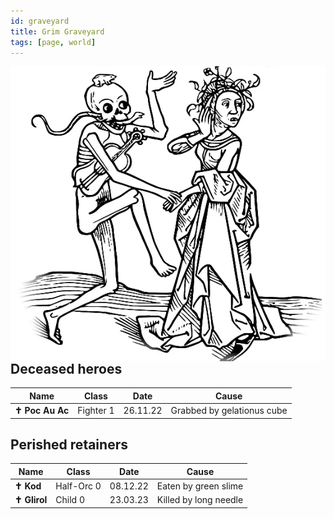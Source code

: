 ```yaml
---
id: graveyard
title: Grim Graveyard
tags: [page, world]
---
```


<!-- <img class="img-character" align="right" src="https://upload.wikimedia.org/wikipedia/commons/thumb/a/a7/Nuremberg_chronicles_-_Dance_of_Death_%28CCLXIIIIv%29.jpg/800px-Nuremberg_chronicles_-_Dance_of_Death_%28CCLXIIIIv%29.jpg"/> -->
<img class="img-character" align="right" src="/img/dance.webp"/>

## Deceased heroes

| Name | Class  | Date | Cause |
| --- | --- | --- | --- |
| **✝ Poc Au Ac** | Fighter 1 | 26.11.22 | Grabbed by gelationus cube |

## Perished retainers

| Name | Class | Date | Cause |
| --- | --- | --- | --- |
| **✝ Kod** | Half-Orc 0 | 08.12.22 | Eaten by green slime |
| **✝ Glirol** | Child 0 | 23.03.23 | Killed by long needle |
